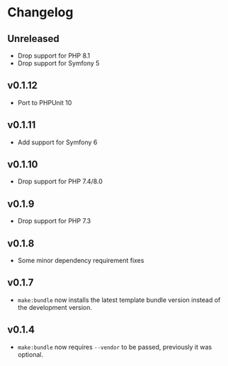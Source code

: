 # Changelog

## Unreleased

* Drop support for PHP 8.1
* Drop support for Symfony 5

## v0.1.12

* Port to PHPUnit 10

## v0.1.11

* Add support for Symfony 6

## v0.1.10

* Drop support for PHP 7.4/8.0

## v0.1.9

* Drop support for PHP 7.3

## v0.1.8

* Some minor dependency requirement fixes

## v0.1.7

* `make:bundle` now installs the latest template bundle version instead of the
  development version.

## v0.1.4

* `make:bundle` now requires `--vendor` to be passed, previously it was optional.
